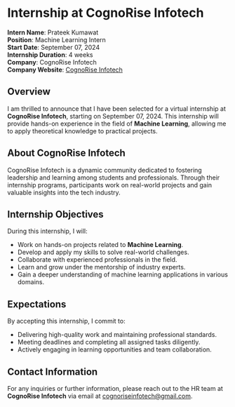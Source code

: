 # Internship at CognoRise Infotech  
**Intern Name**: Prateek Kumawat  
**Position**: Machine Learning Intern  
**Start Date**: September 07, 2024  
**Internship Duration**: 4 weeks  
**Company**: CognoRise Infotech  
**Company Website**: [CognoRise Infotech](https://www.linkedin.com/company/cognoriseinfotech/)

## Overview  
I am thrilled to announce that I have been selected for a virtual internship at **CognoRise Infotech**, starting on September 07, 2024. This internship will provide hands-on experience in the field of **Machine Learning**, allowing me to apply theoretical knowledge to practical projects.

## About CognoRise Infotech  
CognoRise Infotech is a dynamic community dedicated to fostering leadership and learning among students and professionals. Through their internship programs, participants work on real-world projects and gain valuable insights into the tech industry.

## Internship Objectives  
During this internship, I will:  
- Work on hands-on projects related to **Machine Learning**.  
- Develop and apply my skills to solve real-world challenges.  
- Collaborate with experienced professionals in the field.  
- Learn and grow under the mentorship of industry experts.  
- Gain a deeper understanding of machine learning applications in various domains.

## Expectations  
By accepting this internship, I commit to:  
- Delivering high-quality work and maintaining professional standards.  
- Meeting deadlines and completing all assigned tasks diligently.  
- Actively engaging in learning opportunities and team collaboration.

## Contact Information  
For any inquiries or further information, please reach out to the HR team at **CognoRise Infotech** via email at [cognoriseinfotech@gmail.com](mailto:cognoriseinfotech@gmail.com).
